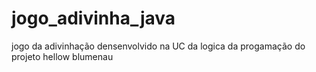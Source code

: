 # jogo_adivinha_java
jogo da adivinhação densenvolvido na  UC da logica da progamação do projeto hellow blumenau
